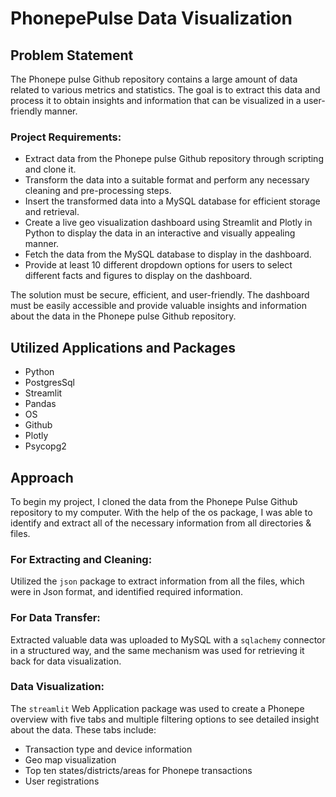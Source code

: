 # PhonepePulse Data Visualization

## Problem Statement
The Phonepe pulse Github repository contains a large amount of data related to various metrics and statistics. The goal is to extract this data and process it to obtain insights and information that can be visualized in a user-friendly manner. 

### Project Requirements:
- Extract data from the Phonepe pulse Github repository through scripting and clone it.
- Transform the data into a suitable format and perform any necessary cleaning and pre-processing steps.
- Insert the transformed data into a MySQL database for efficient storage and retrieval.
- Create a live geo visualization dashboard using Streamlit and Plotly in Python to display the data in an interactive and visually appealing manner.
- Fetch the data from the MySQL database to display in the dashboard.
- Provide at least 10 different dropdown options for users to select different facts and figures to display on the dashboard.

The solution must be secure, efficient, and user-friendly. The dashboard must be easily accessible and provide valuable insights and information about the data in the Phonepe pulse Github repository.

## Utilized Applications and Packages
- Python
- PostgresSql
- Streamlit
- Pandas
- OS
- Github
- Plotly
- Psycopg2

## Approach
To begin my project, I cloned the data from the Phonepe Pulse Github repository to my computer. With the help of the os package, I was able to identify and extract all of the necessary information from all directories & files.

### For Extracting and Cleaning:
Utilized the `json` package to extract information from all the files, which were in Json format, and identified required information.

### For Data Transfer:
Extracted valuable data was uploaded to MySQL with a `sqlachemy` connector in a structured way, and the same mechanism was used for retrieving it back for data visualization.

### Data Visualization:
The `streamlit` Web Application package was used to create a Phonepe overview with five tabs and multiple filtering options to see detailed insight about the data. These tabs include:
- Transaction type and device information
- Geo map visualization
- Top ten states/districts/areas for Phonepe transactions
- User registrations

